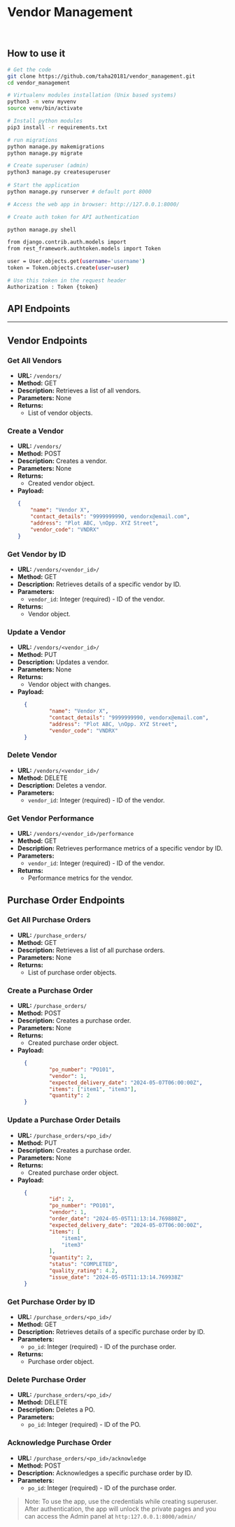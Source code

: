 # Vendor Management

<br />

## How to use it

```bash
# Get the code
git clone https://github.com/taha20181/vendor_management.git
cd vendor_management

# Virtualenv modules installation (Unix based systems)
python3 -m venv myvenv
source venv/bin/activate

# Install python modules
pip3 install -r requirements.txt

# run migrations
python manage.py makemigrations
python manage.py migrate

# Create superuser (admin)
python3 manage.py createsuperuser
 
# Start the application
python manage.py runserver # default port 8000

# Access the web app in browser: http://127.0.0.1:8000/

# Create auth token for API authentication

python manage.py shell

from django.contrib.auth.models import
from rest_framework.authtoken.models import Token

user = User.objects.get(username='username')
token = Token.objects.create(user=user)

# Use this token in the request header 
Authorization : Token {token}

```

## API Endpoints

---

## Vendor Endpoints

### Get All Vendors
- **URL:** `/vendors/`
- **Method:** GET
- **Description:** Retrieves a list of all vendors.
- **Parameters:** None
- **Returns:**
  - List of vendor objects.

### Create a Vendor
- **URL:** `/vendors/`
- **Method:** POST
- **Description:** Creates a vendor.
- **Parameters:** None
- **Returns:**
  - Created vendor object.
- **Payload:**
    ```json
    {
		"name": "Vendor X",
		"contact_details": "9999999990, vendorx@email.com",
		"address": "Plot ABC, \nOpp. XYZ Street",
		"vendor_code": "VNDRX"
    }
    ```

### Get Vendor by ID
- **URL:** `/vendors/<vendor_id>/`
- **Method:** GET
- **Description:** Retrieves details of a specific vendor by ID.
- **Parameters:**
  - `vendor_id`: Integer (required) - ID of the vendor.
- **Returns:**
  - Vendor object.

### Update a Vendor
- **URL:** `/vendors/<vendor_id>/`
- **Method:** PUT
- **Description:** Updates a vendor.
- **Parameters:** None
- **Returns:**
  - Vendor object with changes.
- **Payload:**
  ```json
    {
            "name": "Vendor X",
            "contact_details": "9999999990, vendorx@email.com",
            "address": "Plot ABC, \nOpp. XYZ Street",
            "vendor_code": "VNDRX"
    }
    ```

### Delete Vendor
- **URL:** `/vendors/<vendor_id>/`
- **Method:** DELETE
- **Description:** Deletes a vendor.
- **Parameters:**
  - `vendor_id`: Integer (required) - ID of the vendor.


### Get Vendor Performance
- **URL:** `/vendors/<vendor_id>/performance`
- **Method:** GET
- **Description:** Retrieves performance metrics of a specific vendor by ID.
- **Parameters:**
  - `vendor_id`: Integer (required) - ID of the vendor.
- **Returns:**
  - Performance metrics for the vendor.


## Purchase Order Endpoints

### Get All Purchase Orders
- **URL:** `/purchase_orders/`
- **Method:** GET
- **Description:** Retrieves a list of all purchase orders.
- **Parameters:** None
- **Returns:**
  - List of purchase order objects.

### Create a Purchase Order
- **URL:** `/purchase_orders/`
- **Method:** POST
- **Description:** Creates a purchase order.
- **Parameters:** None
- **Returns:**
  - Created purchase order object.
- **Payload:**
  ```json
    {
            "po_number": "PO101",
            "vendor": 1,
            "expected_delivery_date": "2024-05-07T06:00:00Z",
            "items": ["item1", "item3"],
            "quantity": 2
    }
    ```

### Update a Purchase Order Details
- **URL:** `/purchase_orders/<po_id>/`
- **Method:** PUT
- **Description:** Creates a purchase order.
- **Parameters:** None
- **Returns:**
  - Created purchase order object.
- **Payload:**
  ```json
    {
            "id": 2,
            "po_number": "PO101",
            "vendor": 1,
            "order_date": "2024-05-05T11:13:14.769880Z",
            "expected_delivery_date": "2024-05-07T06:00:00Z",
            "items": [
                "item1",
                "item3"
            ],
            "quantity": 2,
            "status": "COMPLETED",
            "quality_rating": 4.2,
            "issue_date": "2024-05-05T11:13:14.769938Z"
    }
    ```

### Get Purchase Order by ID
- **URL:** `/purchase_orders/<po_id>/`
- **Method:** GET
- **Description:** Retrieves details of a specific purchase order by ID.
- **Parameters:**
  - `po_id`: Integer (required) - ID of the purchase order.
- **Returns:**
  - Purchase order object.

### Delete Purchase Order
- **URL:** `/purchase_orders/<po_id>/`
- **Method:** DELETE
- **Description:** Deletes a PO.
- **Parameters:**
  - `po_id`: Integer (required) - ID of the PO.

### Acknowledge Purchase Order
- **URL:** `/purchase_orders/<po_id>/acknowledge`
- **Method:** POST
- **Description:** Acknowledges a specific purchase order by ID.
- **Parameters:**
  - `po_id`: Integer (required) - ID of the purchase order.



> Note: To use the app, use the credentials while creating superuser. After authentication, the app will unlock the private pages and you can access the Admin panel at `http:127.0.0.1:8000/admin/`
